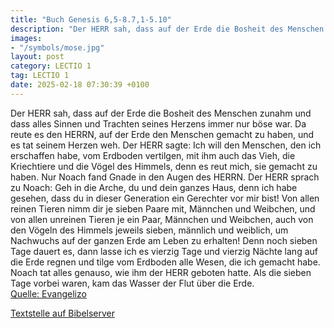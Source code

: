 ```yaml
---
title: "Buch Genesis 6,5-8.7,1-5.10"
description: "Der HERR sah, dass auf der Erde die Bosheit des Menschen zunahm und dass alles Sinnen und Trachten seines Herzens immer nur böse war. Da reute es den HERRN, auf der Erde den Menschen gemacht zu haben, und es tat seinem Herzen weh. Der HERR sagte: Ich will den Menschen, den ich er...."
images:
- "/symbols/mose.jpg"
layout: post
category: LECTIO 1
tag: LECTIO 1
date: 2025-02-18 07:30:39 +0100
---
```

Der HERR sah, dass auf der Erde die Bosheit des Menschen zunahm und dass alles Sinnen und Trachten seines Herzens immer nur böse war.
Da reute es den HERRN, auf der Erde den Menschen gemacht zu haben, und es tat seinem Herzen weh.
Der HERR sagte: Ich will den Menschen, den ich erschaffen habe, vom Erdboden vertilgen, mit ihm auch das Vieh, die Kriechtiere und die Vögel des Himmels, denn es reut mich, sie gemacht zu haben.<!--more-->
Nur Noach fand Gnade in den Augen des HERRN.
Der HERR sprach zu Noach: Geh in die Arche, du und dein ganzes Haus, denn ich habe gesehen, dass du in dieser Generation ein Gerechter vor mir bist!
Von allen reinen Tieren nimm dir je sieben Paare mit, Männchen und Weibchen, und von allen unreinen Tieren je ein Paar, Männchen und Weibchen,
auch von den Vögeln des Himmels jeweils sieben, männlich und weiblich, um Nachwuchs auf der ganzen Erde am Leben zu erhalten!
Denn noch sieben Tage dauert es, dann lasse ich es vierzig Tage und vierzig Nächte lang auf die Erde regnen und tilge vom Erdboden alle Wesen, die ich gemacht habe.
Noach tat alles genauso, wie ihm der HERR geboten hatte.
Als die sieben Tage vorbei waren, kam das Wasser der Flut über die Erde.<br>
[Quelle: Evangelizo](https://evangeliumtagfuertag.org/DE/gospel)

[Textstelle auf Bibelserver](https://www.bibleserver.com/EU/1.Mose6,5-8.7,1-5.10)
